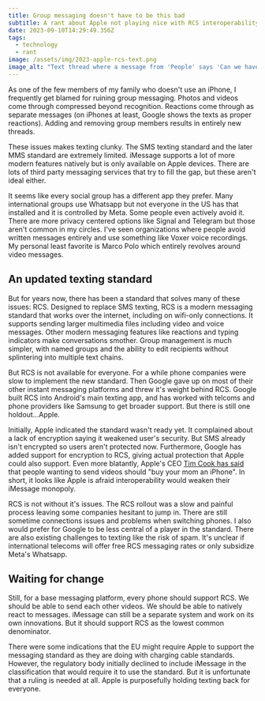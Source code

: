 ```yaml
---
title: Group messaging doesn't have to be this bad
subtitle: A rant about Apple not playing nice with RCS interoperability
date: 2023-09-10T14:29:49.356Z
tags:
  - technology
  - rant
image: /assets/img/2023-apple-rcs-text.png
image_alt: "Text thread where a message from 'People' says 'Can we have better messaging?'. Apple Inc responds with '👎 to Can we have better messaging?'. Bottom of messaging view says 'RSS Messaging is not available with Apple Inc right now'."
---
```


As one of the few members of my family who doesn't use an iPhone, I frequently get blamed for ruining group messaging.
Photos and videos come through compressed beyond recognition.
Reactions come through as separate messages (on iPhones at least, Google shows the texts as proper reactions).
Adding and removing group members results in entirely new threads.

These issues makes texting clunky.
The SMS texting standard and the later MMS standard are extremely limited.
iMessage supports a lot of more modern features natively but is only available on Apple devices.
There are lots of third party messaging services that try to fill the gap, but these aren't ideal either.

It seems like every social group has a different app they prefer.
Many international groups use Whatsapp but not everyone in the US has that installed and it is controlled by Meta.
Some people even actively avoid it.
There are more privacy centered options like Signal and Telegram but those aren't common in my circles.
I've seen organizations where people avoid written messages entirely and use something like Voxer voice recordings.
My personal least favorite is Marco Polo which entirely revolves around video messages.

## An updated texting standard

But for years now, there has been a standard that solves many of these issues: RCS.
Designed to replace SMS texting, RCS is a modern messaging standard that works over the internet, including on wifi-only connections.
It supports sending larger multimedia files including video and voice messages.
Other modern messaging features like reactions and typing indicators make conversations smother.
Group management is much simpler, with named groups and the ability to edit recipients without splintering into multiple text chains.

But RCS is not available for everyone.
For a while phone companies were slow to implement the new standard.
Then Google gave up on most of their other instant messaging platforms and threw it's weight behind RCS.
Google built RCS into Android's main texting app, and has worked with telcoms and phone providers like Samsung to get broader support.
But there is still one holdout...Apple.

Initially, Apple indicated the standard wasn't ready yet.
It complained about a lack of encryption saying it weakened user's security.
But SMS already isn't encrypted so users aren't protected now.
Furthermore, Google has added support for encryption to RCS, giving actual protection that Apple could also support.
Even more blatantly, Apple's CEO [Tim Cook has said](https://www.theverge.com/2022/9/7/23342243/tim-cook-apple-rcs-imessage-android-iphone-compatibility) that people wanting to send videos should "buy your mom an iPhone".
In short, it looks like Apple is afraid interoperability would weaken their iMessage monopoly.

RCS is not without it's issues.
The RCS rollout was a slow and painful process leaving some companies hesitant to jump in.
There are still sometime connections issues and problems when switching phones.
I also would prefer for Google to be less central of a player in the standard.
There are also existing challenges to texting like the risk of spam.
It's unclear if international telecoms will offer free RCS messaging rates or only subsidize Meta's Whatsapp.

## Waiting for change

Still, for a base messaging platform, every phone should support RCS.
We should be able to send each other videos. We should be able to natively react to messages.
iMessage can still be a separate system and work on its own innovations.
But it should support RCS as the lowest common denominator.

There were some indications that the EU might require Apple to support the messaging standard as they are doing with charging cable standards.
However, the regulatory body initially declined to include iMessage in the classification that would require it to use the standard.
But it is unfortunate that a ruling is needed at all.
Apple is purposefully holding texting back for everyone.
